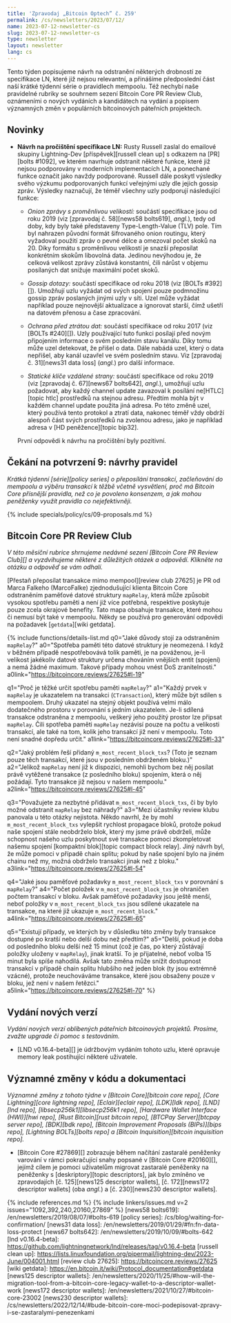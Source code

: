 ```yaml
---
title: 'Zpravodaj „Bitcoin Optech” č. 259'
permalink: /cs/newsletters/2023/07/12/
name: 2023-07-12-newsletter-cs
slug: 2023-07-12-newsletter-cs
type: newsletter
layout: newsletter
lang: cs
---
```

Tento týden popisujeme návrh na odstranění některých drobností ze specifikace LN,
které již nejsou relevantní, a přinášíme předposlední část naší krátké týdenní
série o pravidlech mempoolu. Též nechybí naše pravidelné rubriky se souhrnem
sezení Bitcoin Core PR Review Club, oznámeními o nových vydáních a kandidátech
na vydání a popisem významných změn v populárních bitcoinových páteřních
projektech.

## Novinky

- **Návrh na pročištění specifikace LN:** Rusty Russell zaslal do emailové
  skupiny Lightning-Dev [příspěvek][russell clean up] s odkazem na
  [PR][bolts #1092], ve kterém navrhuje odstranit některé funkce, které již
  nejsou podporovány v moderních implementacích LN, a ponechané funkce
  označit jako navždy podporované. Russell dále poskytl výsledky svého výzkumu
  podporovaných funkcí veřejnými uzly dle jejich gossip zpráv. Výsledky
  naznačují, že téměř všechny uzly podporují následující funkce:

  - *Onion zprávy s proměnlivou velikostí:* součástí specifikace jsou od
    roku 2019 (viz [zpravodaj č. 58][news58 bolts619], *angl.*), tedy od doby,
    kdy byly také představeny Type-Length-Value (TLV) pole. Tím byl nahrazen
    původní formát šifrovaného onion routingu, který vyžadoval použití
    zpráv o pevné délce a omezoval počet skoků na 20. Díky formátu s proměnlivou
    velikostí je snazší přeposílat konkrétním skokům libovolná data. Jedinou
    nevýhodou je, že celková velikost zprávy zůstává konstantní, čili nárůst
    v objemu posílaných dat snižuje maximální počet skoků.

  - *Gossip dotazy:* součástí specifikace od roku 2018 (viz [BOLTs #392][]).
    Umožňují uzlu vyžádat od svých spojení pouze podmnožinu gossip zpráv
    poslaných jinými uzly v síti. Uzel může vyžádat například pouze nejnovější
    aktualizace a ignorovat starší, čímž ušetří na datovém přenosu a čase
    zpracování.

  - *Ochrana před ztrátou dat:* součástí specifikace od roku 2017 (viz
    [BOLTs #240][]). Uzly používající tuto funkci posílají před novým připojením
    informace o svém posledním stavu kanálu. Díky tomu může uzel detekovat,
    že přišel o data. Dále nabádá uzel, který o data nepřišel, aby kanál uzavřel
    ve svém posledním stavu. Viz [zpravodaj č. 31][news31 data loss] (*angl.*)
    pro další informace.

  - *Statické klíče vzdálené strany:* součástí specifikace od roku 2019
    (viz [zpravodaj č. 67][news67 bolts642], *angl.*), umožňují uzlu požadovat,
    aby každý channel update zavazoval k posílání ne[HTLC][topic htlc] prostředků
    na stejnou adresu. Předtím mohla být v každém channel update použita jiná
    adresa. Po této změně uzel, který používá tento protokol a ztratí
    data, nakonec téměř vždy obdrží alespoň část svých prostředků na zvolenou
    adresu, jako je například adresa v [HD peněžence][topic bip32].

  První odpovědi k návrhu na pročištění byly pozitivní.

## Čekání na potvrzení 9: návrhy pravidel

_Krátká týdenní [série][policy series] o přeposílání transakcí, začleňování do mempoolu a výběru
transakcí k těžbě včetně vysvětlení, proč má Bitcoin Core přísnější pravidla,
než co je povoleno konsenzem, a jak mohou peněženky využít pravidla co nejefektivněji._

{% include specials/policy/cs/09-proposals.md %}

## Bitcoin Core PR Review Club

*V této měsíční rubrice shrnujeme nedávné sezení [Bitcoin Core PR Review Club][] a
vyzdvihujeme některé z důležitých otázek a odpovědí. Klikněte na otázku a odpověď se vám odhalí.*

[Přestaň přeposílat transakce mimo mempool][review club 27625] je
PR od Marca Falkeho (MarcoFalke) zjednodušující klienta Bitcoin Core
odstraněním paměťové datové struktury `mapRelay`, která může způsobit vysokou
spotřebu paměti a není již více potřebná, respektive poskytuje pouze zcela
okrajové benefity. Tato mapa obsahuje transakce, které mohou či nemusí být
také v mempoolu. Někdy se používá pro generování odpovědi na požadavek
[`getdata`][wiki getdata].

{% include functions/details-list.md
  q0="Jaké důvody stojí za odstraněním `mapRelay`?"
  a0="Spotřeba paměti této datové struktury je neomezená.
      I když v běžném případě nespotřebovává tolik paměti, je na pováženou,
      je-li velikost jakékoliv datové struktury určena chováním vnějších
      entit (spojení) a nemá žádné maximum. Takové případy mohou vnést DoS
      zranitelnosti."
  a0link="https://bitcoincore.reviews/27625#l-19"

  q1="Proč je těžké určit spotřebu paměti `mapRelay`?"
  a1="Každý prvek v `mapRelay` je ukazatelem na transakci (`CTransaction`),
      který může být sdílen s mempoolem. Druhý ukazatel na stejný objekt
      používá velmi málo dodatečného prostoru v porovnání s jedním ukazatelem.
      Je-li sdílená transakce odstraněna z mempoolu, veškerý jeho použitý prostor lze
      připsat `mapRelay`. Čili spotřeba paměti `mapRelay` nezávisí pouze na počtu
      a velikosti transakcí, ale také na tom, kolik jeho transakcí již není
      v mempoolu. Toto není snadné dopředu určit."
  a1link="https://bitcoincore.reviews/27625#l-33"

  q2="Jaký problém řeší přidaný `m_most_recent_block_txs`?
      (Toto je seznam pouze těch transakcí, které jsou v posledním obdrženém bloku.)"
  a2="Jelikož `mapRelay` není již k dispozici, nemohli bychom bez něj posílat
      právě vytěžené transakce (z posledního bloku) spojením, která o něj požádají.
      Tyto transakce již nejsou v našem mempoolu."
  a2link="https://bitcoincore.reviews/27625#l-45"

  q3="Považujete za nezbytné přidávat `m_most_recent_block_txs`,
      či by bylo možné odstranit `mapRelay` bez náhrady?"
  a3="Mezi účastníky review klubu panovala u této otázky nejistota.
      Někdo navrhl, že by mohl `m_most_recent_block_txs` vylepšit rychlost
      propagace bloků, protože pokud naše spojení stále neobdrželo blok, který
      my jsme právě obdrželi, může schopnost našeho uzlu poskytnout své transakce
      pomoci zkompletovat našemu spojení [kompaktní blok][topic compact block relay].
      Jiný návrh byl, že může pomoci v případě chain splitu; pokud by naše spojení
      bylo na jiném chainu než my, možná obdrželo transakci jinak než z bloku."
  a3link="https://bitcoincore.reviews/27625#l-54"

  q4="Jaké jsou paměťové požadavky `m_most_recent_block_txs` v porovnání s
      `mapRelay`?"
  a4="Počet položek v `m_most_recent_block_txs` je ohraničen počtem transakcí
      v bloku. Avšak paměťové požadavky jsou ještě menší, neboť položky v
      `m_most_recent_block_txs` jsou sdílené ukazatele na transakce, na které
      již ukazuje `m_most_recent_block`."
  a4link="https://bitcoincore.reviews/27625#l-65"

  q5="Existují případy, ve kterých by v důsledku této změny byly transakce dostupné
      po kratší nebo delší dobu než předtím?"
  a5="Delší, pokud je doba od posledního bloku delší než 15 minut (což je čas, po
      který zůstávají položky uloženy v `mapRelay`), jinak kratší. To je
      přijatelné, neboť volba 15 minut byla spíše nahodilá. Avšak tato změna může
      snížit dostupnost transakcí v případě chain splitu hlubšího než jeden blok
      (ty jsou extrémně vzácné), protože neuchováváme transakce, které jsou obsaženy
      pouze v bloku, jež není v našem řetězci."
  a5link="https://bitcoincore.reviews/27625#l-70"
%}

## Vydání nových verzí

*Vydání nových verzí oblíbených páteřních bitcoinových projektů. Prosíme,
zvažte upgrade či pomoc s testováním.*

- [LND v0.16.4-beta][] je údržbovým vydáním tohoto uzlu, které opravuje
  memory leak postihující některé uživatele.

## Významné změny v kódu a dokumentaci

*Významné změny z tohoto týdne v [Bitcoin Core][bitcoin core repo], [Core
Lightning][core lightning repo], [Eclair][eclair repo], [LDK][ldk repo],
[LND][lnd repo], [libsecp256k1][libsecp256k1 repo], [Hardware Wallet
Interface (HWI)][hwi repo], [Rust Bitcoin][rust bitcoin repo], [BTCPay
Server][btcpay server repo], [BDK][bdk repo], [Bitcoin Improvement
Proposals (BIPs)][bips repo], [Lightning BOLTs][bolts repo] a
[Bitcoin Inquisition][bitcoin inquisition repo].*

- [Bitcoin Core #27869][] zobrazuje během načítání zastaralé peněženky varování
  v rámci pokračující snahy popsané v [Bitcoin Core #20160][], jejímž cílem
  je pomoci uživatelům migrovat zastaralé peněženky na peněženky s
  [deskriptory][topic descriptors], jak bylo zmíněno ve zpravodajích [č. 125][news125
  descriptor wallets], [č. 172][news172 descriptor wallets] (oba *angl.*) a
  [č. 230][news230 descriptor wallets].

{% include references.md %}
{% include linkers/issues.md v=2 issues="1092,392,240,20160,27869" %}
[news58 bolts619]: /en/newsletters/2019/08/07/#bolts-619
[policy series]: /cs/blog/waiting-for-confirmation/
[news31 data loss]: /en/newsletters/2019/01/29/#fn:fn-data-loss-protect
[news67 bolts642]: /en/newsletters/2019/10/09/#bolts-642
[lnd v0.16.4-beta]: https://github.com/lightningnetwork/lnd/releases/tag/v0.16.4-beta
[russell clean up]: https://lists.linuxfoundation.org/pipermail/lightning-dev/2023-June/004001.html
[review club 27625]: https://bitcoincore.reviews/27625
[wiki getdata]: https://en.bitcoin.it/wiki/Protocol_documentation#getdata
[news125 descriptor wallets]: /en/newsletters/2020/11/25/#how-will-the-migration-tool-from-a-bitcoin-core-legacy-wallet-to-a-descriptor-wallet-work
[news172 descriptor wallets]: /en/newsletters/2021/10/27/#bitcoin-core-23002
[news230 descriptor wallets]: /cs/newsletters/2022/12/14/#bude-bitcoin-core-moci-podepisovat-zpravy-i-se-zastaralymi-penezenkami
